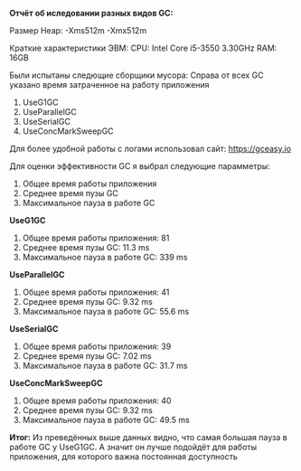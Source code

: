 **Отчёт об иследовании разных видов GC:**

Размер Heap:
-Xms512m 
-Xmx512m 

Краткие характеристики ЭВМ:
CPU: Intel Core i5-3550 3.30GHz
RAM: 16GB

Были испытаны следющие сборщики мусора:
Справа от всех GC указано время затраченное на работу приложения
1) UseG1GC
2) UseParallelGC
3) UseSerialGC
4) UseConcMarkSweepGC


Для более удобной работы с логами использовал сайт: https://gceasy.io

Для оценки эффективности GC я выбрал следующие парамметры:
1) Общее время работы приложения 
2) Среднее время пузы GC 
3) Максимальное пауза в работе GC

**UseG1GC**
1) Общее время работы приложения: 81
2) Среднее время пузы GC: 11.3 ms
3) Максимальное пауза в работе GC: 339 ms

**UseParallelGC**
1) Общее время работы приложения: 41
2) Среднее время пузы GC: 9.32 ms
3) Максимальное пауза в работе GC: 55.6 ms

**UseSerialGC**
1) Общее время работы приложения: 39
2) Среднее время пузы GC: 7.02 ms
3) Максимальное пауза в работе GC: 31.7 ms

**UseConcMarkSweepGC**
1) Общее время работы приложения: 40
2) Среднее время пузы GC: 9.32 ms
3) Максимальное пауза в работе GC: 49.5 ms


**Итог:**
Из преведённых выше данных видно, что самая большая пауза в работе GC у UseG1GC. А значит он лучше подойдёт для работы приложения, для которого важна постоянная доступность 
